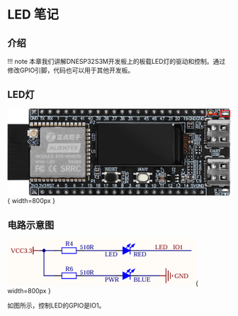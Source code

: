 # LED 笔记

## 介绍

!!! note
    本章我们讲解DNESP32S3M开发板上的板载LED灯的驱动和控制。通过修改GPIO引脚，代码也可以用于其他开发板。

## LED灯

![LED](LED.png){ width=800px }

## 电路示意图

![LED_CIRCUIT](LED_CIRCUIT.png){ width=800px }

如图所示，控制LED的GPIO是IO1。